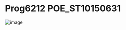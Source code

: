 # Prog6212 POE_ST10150631


![image](https://github.com/ST10150631/Study-Sync-App/assets/101188233/14b42d8f-082e-4c94-85c2-ad9cfe691af0)
